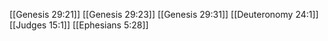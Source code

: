 [[Genesis 29:21]]
[[Genesis 29:23]]
[[Genesis 29:31]]
[[Deuteronomy 24:1]]
[[Judges 15:1]]
[[Ephesians 5:28]]
